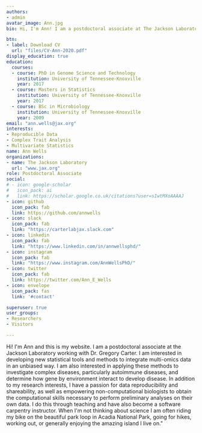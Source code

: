 ```yaml
---
authors:
- admin
avatar_image: Ann.jpg
bio: Hi, I'm Ann! I am a postdoctoral associate at The Jackson Laboratory in Dr. Gregory Carter's Lab. I am a wet lab scientist turned computational genecist interested in dissecting complex traits in order to identify how gene-by-environment interactions either inhibit or enhance complex disease states, such as autoimmune disease and Alzheimer's disease.

btn:
- label: Download CV
  url: "files/CV-Ann-2020.pdf"
display_education: true
education:
  courses:
  - course: PhD in Genome Science and Technology
    institution: University of Tennessee-Knoxville
    year: 2017
  - course: Masters in Statistics
    institution: University of Tennessee-Knoxville
    year: 2017
  - course: BSc in Microbiology
    institution: University of Tennessee-Knoxville
    year: 2009
email: "ann.wells@jax.org"
interests:
- Reproducible Data
- Complex Trait Analysis
- Multivariate Statistics
name: Ann Wells
organizations:
- name: The Jackson Laboratory
  url: "www.jax.org"
role: Postdoctoral Associate
social:
# - icon: google-scholar
#   icon_pack: ai
#   link: https://scholar.google.co.uk/citations?user=sIwtMXoAAAAJ
- icon: github
  icon_pack: fab
  link: https://github.com/annwells
- icon: slack
  icon_pack: fab
  link: "https://carterlabjax.slack.com"
- icon: linkedin
  icon_pack: fab
  link: "https://www.linkedin.com/in/annwellsphd/"
- icon: instagram
  icon_pack: fab
  link: "https://www.instagram.com/AnnWellsPhD/"
- icon: twitter
  icon_pack: fab
  link: https://twitter.com/Ann_E_Wells
- icon: envelope
  icon_pack: fas
  link: '#contact'

superuser: true
user_groups:
- Researchers
- Visitors

---
```


Hi! I'm Ann and this is my website. I am a postdoctoral associate at the Jackson Laboratory working with Dr. Gregory Carter. I am interested in developing new statistical tools and methods to integrate multi-omics data in an unbiased way. I am also interested in applying these methods to investigate complex diseases, particularly autoimmune diseases, and determine how gene by environment interact to develop disease. In addition to my research interests, I have a passion for data reproducibility and shareability, as well as empowering non-computational biologists to obtain the computational skills necessary to perform preliminary analyses on their own data. I do this through teaching and have also become a software carpentry instructor. When I'm not thinking about science I am often riding my bike on the beautiful park loop in Acadia National Park, going for hikes, working out, or generally enjoying the amazing island I live on."
  